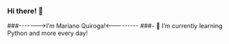 ### Hi there! 👋
###------->I’m Mariano Quiroga!<---------
###- 🌱 I’m currently learning Python and more every day!
